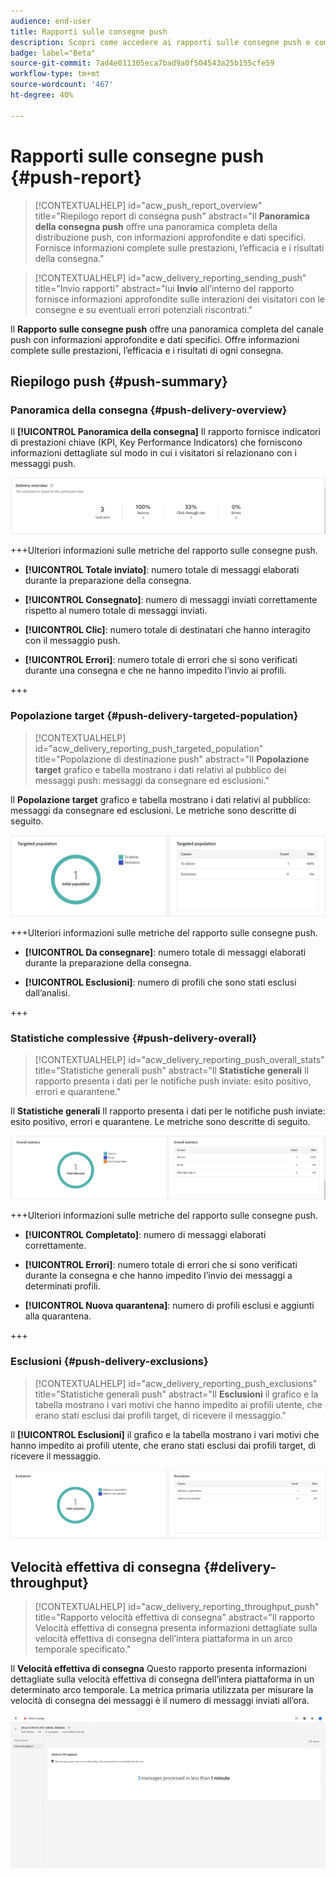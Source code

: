 ```yaml
---
audience: end-user
title: Rapporti sulle consegne push
description: Scopri come accedere ai rapporti sulle consegne push e come utilizzarli
badge: label="Beta"
source-git-commit: 7ad4e011305eca7bad9a0f504543a25b155cfe59
workflow-type: tm+mt
source-wordcount: '467'
ht-degree: 40%

---
```


# Rapporti sulle consegne push {#push-report}

>[!CONTEXTUALHELP]
>id="acw_push_report_overview"
>title="Riepilogo report di consegna push"
>abstract="Il **Panoramica della consegna push** offre una panoramica completa della distribuzione push, con informazioni approfondite e dati specifici. Fornisce informazioni complete sulle prestazioni, l’efficacia e i risultati della consegna."

>[!CONTEXTUALHELP]
>id="acw_delivery_reporting_sending_push"
>title="Invio rapporti"
>abstract="lui **Invio** all’interno del rapporto fornisce informazioni approfondite sulle interazioni dei visitatori con le consegne e su eventuali errori potenziali riscontrati."

Il **Rapporto sulle consegne push** offre una panoramica completa del canale push con informazioni approfondite e dati specifici. Offre informazioni complete sulle prestazioni, l’efficacia e i risultati di ogni consegna.

## Riepilogo push {#push-summary}

### Panoramica della consegna {#push-delivery-overview}

Il **[!UICONTROL Panoramica della consegna]** Il rapporto fornisce indicatori di prestazioni chiave (KPI, Key Performance Indicators) che forniscono informazioni dettagliate sul modo in cui i visitatori si relazionano con i messaggi push.

![](assets/reporting_push_3.png)

+++Ulteriori informazioni sulle metriche del rapporto sulle consegne push.

* **[!UICONTROL Totale inviato]**: numero totale di messaggi elaborati durante la preparazione della consegna.

* **[!UICONTROL Consegnato]**: numero di messaggi inviati correttamente rispetto al numero totale di messaggi inviati.

* **[!UICONTROL Clic]**: numero totale di destinatari che hanno interagito con il messaggio push.

* **[!UICONTROL Errori]**: numero totale di errori che si sono verificati durante una consegna e che ne hanno impedito l’invio ai profili.

+++

### Popolazione target {#push-delivery-targeted-population}


>[!CONTEXTUALHELP]
>id="acw_delivery_reporting_push_targeted_population"
>title="Popolazione di destinazione push"
>abstract="Il **Popolazione target** grafico e tabella mostrano i dati relativi al pubblico dei messaggi push: messaggi da consegnare ed esclusioni."

Il **Popolazione target** grafico e tabella mostrano i dati relativi al pubblico: messaggi da consegnare ed esclusioni. Le metriche sono descritte di seguito.

![](assets/reporting_push_4.png)

+++Ulteriori informazioni sulle metriche del rapporto sulle consegne push.

* **[!UICONTROL Da consegnare]**: numero totale di messaggi elaborati durante la preparazione della consegna.

* **[!UICONTROL Esclusioni]**: numero di profili che sono stati esclusi dall’analisi.

+++

### Statistiche complessive {#push-delivery-overall}


>[!CONTEXTUALHELP]
>id="acw_delivery_reporting_push_overall_stats"
>title="Statistiche generali push"
>abstract="Il **Statistiche generali** Il rapporto presenta i dati per le notifiche push inviate: esito positivo, errori e quarantene."

Il **Statistiche generali** Il rapporto presenta i dati per le notifiche push inviate: esito positivo, errori e quarantene. Le metriche sono descritte di seguito.

![](assets/reporting_push_5.png)

+++Ulteriori informazioni sulle metriche del rapporto sulle consegne push.

* **[!UICONTROL Completato]**: numero di messaggi elaborati correttamente.

* **[!UICONTROL Errori]**: numero totale di errori che si sono verificati durante la consegna e che hanno impedito l’invio dei messaggi a determinati profili.

* **[!UICONTROL Nuova quarantena]**: numero di profili esclusi e aggiunti alla quarantena.

+++

### Esclusioni {#push-delivery-exclusions}


>[!CONTEXTUALHELP]
>id="acw_delivery_reporting_push_exclusions"
>title="Statistiche generali push"
>abstract="Il **Esclusioni** il grafico e la tabella mostrano i vari motivi che hanno impedito ai profili utente, che erano stati esclusi dai profili target, di ricevere il messaggio."

Il **[!UICONTROL Esclusioni]** il grafico e la tabella mostrano i vari motivi che hanno impedito ai profili utente, che erano stati esclusi dai profili target, di ricevere il messaggio.

![](assets/reporting_push_6.png)

## Velocità effettiva di consegna {#delivery-throughput}

>[!CONTEXTUALHELP]
>id="acw_delivery_reporting_throughput_push"
>title="Rapporto velocità effettiva di consegna"
>abstract="Il rapporto Velocità effettiva di consegna presenta informazioni dettagliate sulla velocità effettiva di consegna dell’intera piattaforma in un arco temporale specificato."

Il **Velocità effettiva di consegna** Questo rapporto presenta informazioni dettagliate sulla velocità effettiva di consegna dell’intera piattaforma in un determinato arco temporale. La metrica primaria utilizzata per misurare la velocità di consegna dei messaggi è il numero di messaggi inviati all’ora.

![](assets/reporting_push_2.png)
